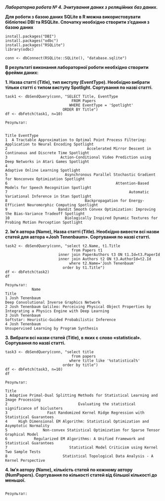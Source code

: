 ***Лабораторна робота № 4. Зчитування даних з реляційних баз даних.***

**Для роботи з базою даних SQLite в R можна використовувати бібліотекі DBI та 
RSQLite.
Спочатку необхідно створити з’єдання з базою даних**

```
install.packages("DBI")
install.packages("odbc")
install.packages("RSQLite")
library(odbc)

conn <- dbConnect(RSQLite::SQLite(), "database.sqlite")
```

**В результаті виконання лабораторної роботи необхідно створити фрейми даних:**

**1. Назва статті (Title), тип виступу (EventType). Необхідно вибрати тільки статті 
с типом виступу Spotlight. Сортування по назві статті.**
```
task1 <- dbSendQuery(conn, "SELECT Title, EventType 
                              FROM Papers 
                             WHERE EventType = 'Spotlight' 
                          ORDER BY Title")
df <- dbFetch(task1, n=10)

Результат:

                                                                                          Title EventType
1  A Tractable Approximation to Optimal Point Process Filtering: Application to Neural Encoding Spotlight
2                                    Accelerated Mirror Descent in Continuous and Discrete Time Spotlight
3                        Action-Conditional Video Prediction using Deep Networks in Atari Games Spotlight
4                                                                      Adaptive Online Learning Spotlight
5                          Asynchronous Parallel Stochastic Gradient for Nonconvex Optimization Spotlight
6                                                 Attention-Based Models for Speech Recognition Spotlight
7                                                       Automatic Variational Inference in Stan Spotlight
8                                   Backpropagation for Energy-Efficient Neuromorphic Computing Spotlight
9                       Bandit Smooth Convex Optimization: Improving the Bias-Variance Tradeoff Spotlight
10                         Biologically Inspired Dynamic Textures for Probing Motion Perception Spotlight
```
**2. Ім’я автора (Name), Назва статті (Title). Необхідно вивести всі назви статей 
для автора «Josh Tenenbaum». Сортування по назві статті.**
```
task2 <- dbSendQuery(conn, "select t2.Name, t1.Title 
                              from Papers t1
                        inner join PaperAuthors t3 ON t1.Id=t3.PaperId 
                        inner join Authors t2 ON t3.AuthorId=t2.Id 
                             where t2.Name='Josh Tenenbaum' 
                          order by t1.Title") 
df <- dbFetch(task2)
df

Результат:
            Name                                                                                             Title
1 Josh Tenenbaum                                                       Deep Convolutional Inverse Graphics Network
2 Josh Tenenbaum Galileo: Perceiving Physical Object Properties by Integrating a Physics Engine with Deep Learning
3 Josh Tenenbaum                                                Softstar: Heuristic-Guided Probabilistic Inference
4 Josh Tenenbaum                                                        Unsupervised Learning by Program Synthesis
```

**3. Вибрати всі назви статей (Title), в яких є слово «statistical». Сортування по 
назві статті.**
```
task3 <- dbSendQuery(conn, "select title
                              from papers
                             where title like '%statistical%'
                          order by title")
df <- dbFetch(task3, n=10)
df

Результат:
                                                                                 Title
1 Adaptive Primal-Dual Splitting Methods for Statistical Learning and Image Processing
2                                Evaluating the statistical significance of biclusters
3                  Fast Randomized Kernel Ridge Regression with Statistical Guarantees
4     High Dimensional EM Algorithm: Statistical Optimization and Asymptotic Normality
5                Non-convex Statistical Optimization for Sparse Tensor Graphical Model
6            Regularized EM Algorithms: A Unified Framework and Statistical Guarantees
7                            Statistical Model Criticism using Kernel Two Sample Tests
8                         Statistical Topological Data Analysis - A Kernel Perspective
```
**4. Ім’я автору (Name), кількість статей по кожному автору (NumPapers). 
Сортування по кількості статей від більшої кількості до меньшої.**
```

Результат:

```
